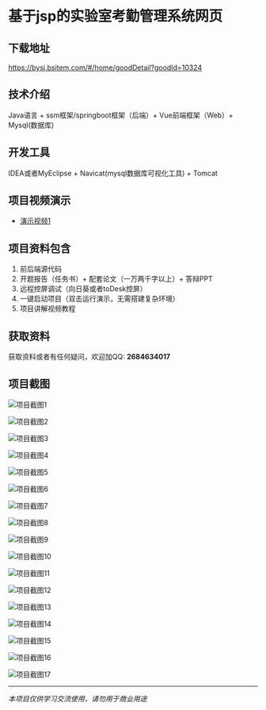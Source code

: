 # 基于jsp的实验室考勤管理系统网页

## 下载地址
https://bysj.bsitem.com/#/home/goodDetail?goodId=10324

## 技术介绍
Java语言 + ssm框架/springboot框架（后端）+ Vue前端框架（Web）+ Mysql(数据库)

## 开发工具
IDEA或者MyEclipse + Navicat(mysql数据库可视化工具) + Tomcat

## 项目视频演示
- [演示视频1](https://graduation-images.oss-cn-beijing.aliyuncs.com/videos/828%E5%A5%97ssm%E5%BD%95%E5%83%8F/10325_ssm169%E5%9F%BA%E4%BA%8EJava%E7%9A%84%E5%AD%A6%E4%B9%A0%E4%BA%A4%E6%B5%81%E8%AE%BA%E5%9D%9B%2Bvue%E5%BD%95%E5%83%8F.mp4)

## 项目资料包含
1. 前后端源代码
2. 开题报告（任务书）+ 配套论文（一万两千字以上）+ 答辩PPT
3. 远程控屏调试（向日葵或者toDesk控屏）
4. 一键启动项目（双击运行演示，无需搭建复杂环境）
5. 项目讲解视频教程

## 获取资料
获取资料或者有任何疑问，欢迎加QQ: **2684634017**

## 项目截图
![项目截图1](https://graduation-images.oss-cn-beijing.aliyuncs.com/图片/10324/毕设论坛项目主图.jpg)

![项目截图2](https://graduation-images.oss-cn-beijing.aliyuncs.com/图片/10324/1.png)

![项目截图3](https://graduation-images.oss-cn-beijing.aliyuncs.com/图片/10324/2.png)

![项目截图4](https://graduation-images.oss-cn-beijing.aliyuncs.com/图片/10324/3.png)

![项目截图5](https://graduation-images.oss-cn-beijing.aliyuncs.com/图片/10324/4.png)

![项目截图6](https://graduation-images.oss-cn-beijing.aliyuncs.com/图片/10324/5.png)

![项目截图7](https://graduation-images.oss-cn-beijing.aliyuncs.com/图片/10324/6.png)

![项目截图8](https://graduation-images.oss-cn-beijing.aliyuncs.com/图片/10324/7.png)

![项目截图9](https://graduation-images.oss-cn-beijing.aliyuncs.com/图片/10324/8.png)

![项目截图10](https://graduation-images.oss-cn-beijing.aliyuncs.com/图片/10324/9.png)

![项目截图11](https://graduation-images.oss-cn-beijing.aliyuncs.com/图片/10324/10.png)

![项目截图12](https://graduation-images.oss-cn-beijing.aliyuncs.com/图片/10324/11.png)

![项目截图13](https://graduation-images.oss-cn-beijing.aliyuncs.com/图片/10324/12.png)

![项目截图14](https://graduation-images.oss-cn-beijing.aliyuncs.com/图片/10324/13.png)

![项目截图15](https://graduation-images.oss-cn-beijing.aliyuncs.com/图片/10324/14.png)

![项目截图16](https://graduation-images.oss-cn-beijing.aliyuncs.com/图片/10324/15.png)

![项目截图17](https://graduation-images.oss-cn-beijing.aliyuncs.com/图片/10324/16.png)

---
*本项目仅供学习交流使用，请勿用于商业用途*
